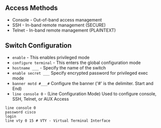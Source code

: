 ## Access Methods
* Console - Out-of-band access management
* SSH - In-band remote management (SECURE)
* Telnet - In-band remote management (PLAINTEXT)

## Switch Configuration
* `enable` - This enables privileged mode
* `configure terminal` - This enters the global configuration mode
* `hostname ___` - Specify the name of the switch
* `enable secret ___` Specify encrypted password for privileged exec mode
* `banner motd #___#` Configure the banner ('#' is the delimiter. Start and End)
* `line console 0` - (Line Configuration Mode) Used to configure console, SSH, Telnet, or AUX Access
```
line console 0
password cisco
login
line vty 0 15 # VTY - Virtual Terminal Interface
```
